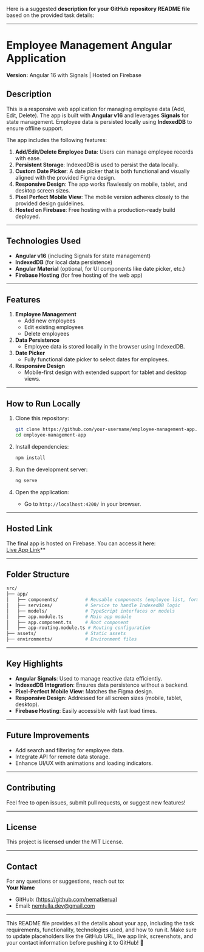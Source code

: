 Here is a suggested **description for your GitHub repository README file** based on the provided task details:

---

# Employee Management Angular Application  
**Version:** Angular 16 with Signals | Hosted on Firebase  

## Description  

This is a responsive web application for managing employee data (Add, Edit, Delete). The app is built with **Angular v16** and leverages **Signals** for state management. Employee data is persisted locally using **IndexedDB** to ensure offline support.  

The app includes the following features:  
1. **Add/Edit/Delete Employee Data**: Users can manage employee records with ease.  
2. **Persistent Storage**: IndexedDB is used to persist the data locally.  
3. **Custom Date Picker**: A date picker that is both functional and visually aligned with the provided Figma design.  
4. **Responsive Design**: The app works flawlessly on mobile, tablet, and desktop screen sizes.  
5. **Pixel Perfect Mobile View**: The mobile version adheres closely to the provided design guidelines.  
6. **Hosted on Firebase**: Free hosting with a production-ready build deployed.  

---

## Technologies Used  

- **Angular v16** (including Signals for state management)  
- **IndexedDB** (for local data persistence)  
- **Angular Material** (optional, for UI components like date picker, etc.)  
- **Firebase Hosting** (for free hosting of the web app)  

---

## Features  

1. **Employee Management**  
   - Add new employees  
   - Edit existing employees  
   - Delete employees  
2. **Data Persistence**  
   - Employee data is stored locally in the browser using IndexedDB.  
3. **Date Picker**  
   - Fully functional date picker to select dates for employees.  
4. **Responsive Design**  
   - Mobile-first design with extended support for tablet and desktop views.  

---

## How to Run Locally  

1. Clone this repository:  
   ```bash
   git clone https://github.com/your-username/employee-management-app.git
   cd employee-management-app
   ```  

2. Install dependencies:  
   ```bash
   npm install
   ```  

3. Run the development server:  
   ```bash
   ng serve
   ```  

4. Open the application:  
   - Go to `http://localhost:4200/` in your browser.  

---

## Hosted Link  
The final app is hosted on Firebase. You can access it here:  
[Live App Link](https://employeeproject-46b01.web.app)**  

---



## Folder Structure  

```bash
src/
├── app/
│   ├── components/          # Reusable components (employee list, forms, etc.)
│   ├── services/            # Service to handle IndexedDB logic
│   ├── models/              # TypeScript interfaces or models
│   ├── app.module.ts        # Main app module
│   ├── app.component.ts     # Root component
│   ├── app-routing.module.ts # Routing configuration
├── assets/                  # Static assets
├── environments/            # Environment files
```  

---

## Key Highlights  

- **Angular Signals**: Used to manage reactive data efficiently.  
- **IndexedDB Integration**: Ensures data persistence without a backend.  
- **Pixel-Perfect Mobile View**: Matches the Figma design.  
- **Responsive Design**: Addressed for all screen sizes (mobile, tablet, desktop).  
- **Firebase Hosting**: Easily accessible with fast load times.  

---

## Future Improvements  

- Add search and filtering for employee data.  
- Integrate API for remote data storage.  
- Enhance UI/UX with animations and loading indicators.  

---

## Contributing  

Feel free to open issues, submit pull requests, or suggest new features!  

---

## License  

This project is licensed under the MIT License.  

---

## Contact  

For any questions or suggestions, reach out to:  
**Your Name**  
- GitHub: (https://github.com/nematkerua)  
- Email: nemtulla.dev@gmail.com  

---  

This README file provides all the details about your app, including the task requirements, functionality, technologies used, and how to run it. Make sure to update placeholders like the GitHub URL, live app link, screenshots, and your contact information before pushing it to GitHub! 🚀
